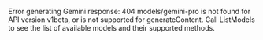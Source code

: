 <!-- 
Generated by: gemini
Prompt type: default
Generated at: 2025-06-07T11:43:00.352333
-->

Error generating Gemini response: 404 models/gemini-pro is not found for API version v1beta, or is not supported for generateContent. Call ListModels to see the list of available models and their supported methods.